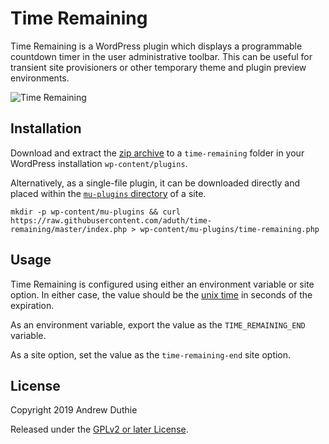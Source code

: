 # Time Remaining

Time Remaining is a WordPress plugin which displays a programmable countdown timer in the user administrative toolbar. This can be useful for transient site provisioners or other temporary theme and plugin preview environments.

![Time Remaining](https://cldup.com/Yqlmzmj9Iz.png)

## Installation

Download and extract the [zip archive](https://github.com/aduth/g-debugger/archive/master.zip) to a `time-remaining` folder in your WordPress installation `wp-content/plugins`.

Alternatively, as a single-file plugin, it can be downloaded directly and placed within the [`mu-plugins` directory](https://codex.wordpress.org/Must_Use_Plugins) of a site.

```
mkdir -p wp-content/mu-plugins && curl https://raw.githubusercontent.com/aduth/time-remaining/master/index.php > wp-content/mu-plugins/time-remaining.php
```

## Usage

Time Remaining is configured using either an environment variable or site option. In either case, the value should be the [unix time](https://en.wikipedia.org/wiki/Unix_time) in seconds of the expiration.

As an environment variable, export the value as the `TIME_REMAINING_END` variable.

As a site option, set the value as the `time-remaining-end` site option.

## License

Copyright 2019 Andrew Duthie

Released under the [GPLv2 or later License](https://www.gnu.org/licenses/gpl-2.0.html).
